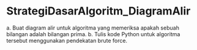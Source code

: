 # StrategiDasarAlgoritm_DiagramAlir
a. Buat diagram alir untuk algoritma yang memeriksa apakah sebuah bilangan adalah bilangan prima.
b. Tulis kode Python untuk algoritma tersebut menggunakan pendekatan brute force. 
